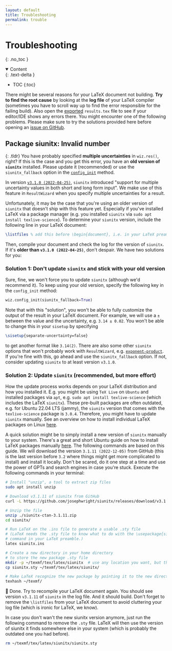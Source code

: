 ```yaml
---
layout: default
title: Troubleshooting
permalink: trouble
---
```


# Troubleshooting
{: .no_toc }

<details open markdown="block">
  <summary>
    Content
  </summary>
  {: .text-delta }

- TOC
{:toc}

</details>

There might be several reasons for your LaTeX document not building. **Try to find the root cause** by looking at the **log file** of your LaTeX compiler (sometimes you have to scroll way up to find the error responsible for the failing build). Also open the [exported](/api/export) `results.tex` file to see if your editor/IDE shows any errors there. You might encounter one of the following problems. Please make sure to try the solutions provided here before opening an [issue on GitHub](https://github.com/resultwizard/ResultWizard/issues).



## Package siunitx: Invalid number

{: .tldr}
You have probably specified **multiple uncertainties** in `wiz.res()`, right? If this is the case and you get this error, you have an **old version of `siunitx`** installed. Please update it (recommended) or use the `siunitx_fallback` option in the [`config_init`](/api/config) method.

In version [`v3.1.0 (2022-04-25)`](https://github.com/josephwright/siunitx/blob/main/CHANGELOG.md#v310---2022-04-25), `siunitx` introduced "support for multiple uncertainty values in both short and long form input". We make use of this feature in `ResultWizard` when you specify multiple uncertainties for a result.

Unfortunately, it may be the case that you're using an older version of `siunitx` that doesn't ship with this feature yet. Especially if you've installed LaTeX via a package manager (e.g. you installed `siunitx` via `sudo apt install texlive-science`). To determine your `siunitx` version, include the following line in your LaTeX document:

```latex
\listfiles % add this before \begin{document}, i.e. in your LaTeX preamble
```

Then, compile your document and check the log for the version of `siunitx`.
<br>If it's **older than `v3.1.0 (2022-04-25)`**, don't despair. We have two solutions for you:

### Solution 1: Don't update `siunitx` and stick with your old version

Sure, fine, we won't force you to update `siunitx` (although we'd recommend it). To keep using your old version, specify the following key in the `config_init` method:

```python
wiz.config_init(siunitx_fallback=True)
```

Note that with this "solution", you won't be able to fully customize the output of the result in your LaTeX document. For example, we will use a `±` between the value and the uncertainty, e.g. `3.14 ± 0.02`. You won't be able to change this in your `sisetup` by specifying

```latex
\sisetup{separate-uncertainty=false}
```

to get another format like `3.14(2)`. There are also some other `siunitx` options that won't probably work with `ResultWizard`, e.g. [`exponent-product`](https://texdoc.org/serve/siunitx/0#page=29). If you're fine with this, go ahead and use the `siunitx_fallback` option. If not, consider updating `siunitx` to at least version `v3.1.0`.

### Solution 2: Update `siunitx` (recommended, but more effort)

How the update process works depends on your LaTeX distribution and how you installed it. E.g. you might be using `TeX Live` on `Ubuntu` and installed packages via `apt`, e.g. `sudo apt install texlive-science` (which includes the LaTeX `siunitx`). These pre-built packages are often outdated, e.g. for Ubuntu 22.04 LTS (jammy), the `siunitx` version that comes with the `texlive-science` package is `3.0.4`. Therefore, you might have to update `siunitx` manually. See an overview on how to install individual LaTeX packages on Linux [here](https://tex.stackexchange.com/a/73017/).

A quick solution might be to simply install a new version of `siunitx` manually to your system. There's a great and short Ubuntu guide on how to install LaTeX packages manually [here](https://help.ubuntu.com/community/LaTeX#Installing_packages_manually). The following commands are based on this guide. We will download the version `3.1.11 (2022-12-05)` from GitHub (this is the last version before `3.2` where things might get more complicated to install) and install it locally. Don't be scared, do it one step at a time and use the power of GPTs and search engines in case you're stuck. Execute the following commands in your terminal:

```sh
# Install "unzip", a tool to extract zip files
sudo apt install unzip

# Download v3.1.11 of siunitx from GitHub
curl -L https://github.com/josephwright/siunitx/releases/download/v3.1.11/siunitx-ctan.zip > siunitx-ctan-3.1.11.zip

# Unzip the file
unzip ./siunitx-ctan-3.1.11.zip
cd siunitx/

# Run LaTeX on the .ins file to generate a usable .sty file
# (LaTeX needs the .sty file to know what to do with the \usepackage{siunitx}
# command in your LaTeX preamble.)
latex siunitx.ins

# Create a new directory in your home directory
# to store the new package .sty file
mkdir -p ~/texmf/tex/latex/siunitx  # use any location you want, but this one is common
cp siunitx.sty ~/texmf/tex/latex/siunitx/

# Make LaTeX recognize the new package by pointing it to the new directory
texhash ~/texmf/
```

🙌 Done. Try to recompile your LaTeX document again. You should see version `v3.1.11` of `siunitx` in the log file. And it should build. Don't forget to remove the `\listfiles` from your LaTeX document to avoid cluttering your log file (which is ironic for LaTeX, we know).

In case you don't wan't the new siunitx version anymore, just run the following command to remove the `.sty` file. LaTeX will then use the version of siunitx it finds somewhere else in your system (which is probably the outdated one you had before).
```sh
rm ~/texmf/tex/latex/siunitx/siunitx.sty
```
